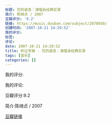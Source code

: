 ```yaml
---
标题: 花的姿态：演唱会经典实录
简介: 陈绮贞 / 2007
豆瓣评分: '9.2'
链接: https://music.douban.com/subject/2078050/
创建时间: '2007-10-21 14:29:52'
我的评分:
标签:
评论:
date: 2007-10-21 14:29:52
title: 听过专辑 - 花的姿态：演唱会经典实录
tags: [音乐]
categories: []
---
```


我的评分:

我的评论:

豆瓣评分:9.2

简介:陈绮贞 / 2007

[豆瓣链接](https://music.douban.com/subject/2078050/)

